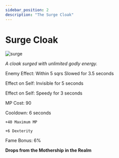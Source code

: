```yaml
---
sidebar_position: 2
description: "The Surge Cloak"
---
```


# Surge Cloak

![surge](https://vwiki.valorserver.com/api/item/picture/surge%20cloak)

<i>A cloak surged with unlimited godly energy.</i>

Enemy Effect: Within 5 sqrs Slowed for 3.5 seconds

Effect on Self: Invisible for 5 seconds

Effect on Self: Speedy for 3 seconds

MP Cost: 90

Cooldown: 6 seconds

    +40 Maximum MP
    
    +6 Dexterity

Fame Bonus: 6%

**Drops from the Mothership in the Realm**
